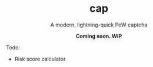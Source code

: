 <div align="center">
<h1>cap</h1>
<p>A modern, lightning-quick PoW captcha </p>
<b>Coming soon. WIP</b>
</div>

Todo:
* Risk score calculator
